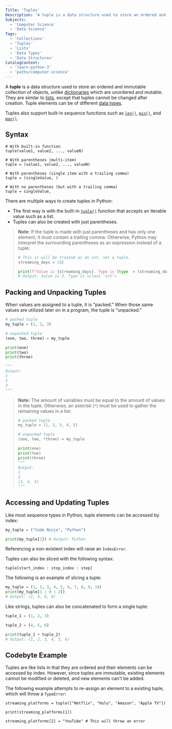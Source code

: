 ```yaml
---
Title: 'Tuples'
Description: 'A tuple is a data structure used to store an ordered and immutable collection of objects.'
Subjects:
  - 'Computer Science'
  - 'Data Science'
Tags:
  - 'Collections'
  - 'Tuples'
  - 'Lists'
  - 'Data Types'
  - 'Data Structures'
CatalogContent:
  - 'learn-python-3'
  - 'paths/computer-science'
---
```


A **tuple** is a data structure used to store an ordered and immutable collection of objects, unlike [dictionaries](https://www.codecademy.com/resources/docs/python/dictionaries) which are unordered and mutable. They are similar to [lists](https://www.codecademy.com/resources/docs/python/lists), except that tuples cannot be changed after creation. Tuple elements can be of different [data types](https://www.codecademy.com/resources/docs/python/data-types).

Tuples also support built-in sequence functions such as [`len()`](https://www.codecademy.com/resources/docs/python/built-in-functions/len), [`min()`](https://www.codecademy.com/resources/docs/python/built-in-functions/min), and [`max()`](https://www.codecademy.com/resources/docs/python/built-in-functions/max).

## Syntax

```pseudo
# With built-in function
tuple(value1, value2, ..., valueN)

# With parentheses (multi-item)
tuple = (value1, value2, ..., valueN)

# With parentheses (single item with a trailing comma)
tuple = (singleValue, )

# With no parentheses (but with a trailing comma)
tuple = singleValue,
```

There are multiple ways to create tuples in Python:

- The first way is with the built-in [`tuple()`](https://www.codecademy.com/resources/docs/python/built-in-functions/tuple) function that accepts an iterable value such as a list.
- Tuples can also be created with just parentheses.

> **Note**: If the tuple is made with just parentheses and has only one element, it must contain a trailing comma. Otherwise, Python may interpret the surrounding parentheses as an expression instead of a tuple:
>
> ```py
> # This is will be treated as an int, not a tuple.
> streaming_days = (3)
>
> print(f"Value is {streaming_days}. Type is {type  > (streaming_days)}")
> # Output: Value is 3. Type is <class 'int'>
> ```

## Packing and Unpacking Tuples

When values are assigned to a tuple, it is "packed." When those same values are utilized later on in a program, the tuple is "unpacked."

```py
# packed tuple
my_tuple = (1, 2, 3)

# unpacked tuple
(one, two, three) = my_tuple

print(one)
print(two)
print(three)

"""
Output:
1
2
3
"""
```

> **Note:** The amount of variables must be equal to the amount of values in the tuple. Otherwise, an asterisk (`*`) must be used to gather the remaining values in a list:
>
> ```py
> # packed tuple
> my_tuple = (1, 2, 3, 4, 5)
>
> # unpacked tuple
> (one, two, *three) = my_tuple
>
> print(one)
> print(two)
> print(three)
> """
> Output:
> 1
> 2
> [3, 4, 5]
> """
> ```

## Accessing and Updating Tuples

Like most sequence types in Python, tuple elements can be accessed by index:

```py
my_tuple = ("Code Ninja", "Python")

print(my_tuple[1]) # Output: Python
```

Referencing a non-existent index will raise an `IndexError`.

Tuples can also be sliced with the following syntax:

```pseudo
tuple[start_index : stop_index : step]
```

The following is an example of slicing a tuple:

```py
my_tuple = (1, 2, 3, 4, 5, 6, 7, 8, 9, 10)
print(my_tuple[1 : 9 : 2])
# Output: (2, 4, 6, 8)
```

Like strings, tuples can also be concatenated to form a single tuple:

```py
tuple_1 = (1, 2, 3)

tuple_2 = (4, 5, 6)

print(tuple_1 + tuple_2)
# Output: (1, 2, 3, 4, 5, 6)
```

## Codebyte Example

Tuples are like lists in that they are ordered and their elements can be accessed by index. However, since tuples are immutable, existing elements cannot be modified or deleted, and new elements can't be added.

The following example attempts to re-assign an element to a existing tuple, which will throw a `TypeError`:

```codebyte/python
streaming_platforms = tuple(["Netflix", "Hulu", "Amazon", "Apple TV"])

print(streaming_platforms[1])

streaming_platforms[2] = "YouTube" # This will throw an error
```

